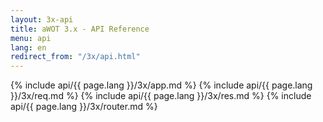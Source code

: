```yaml
---
layout: 3x-api
title: aWOT 3.x - API Reference
menu: api
lang: en
redirect_from: "/3x/api.html"
---
```

<div id="api-doc" markdown="1">
  {% include api/{{ page.lang }}/3x/app.md %}
  {% include api/{{ page.lang }}/3x/req.md %}
  {% include api/{{ page.lang }}/3x/res.md %}
  {% include api/{{ page.lang }}/3x/router.md %}
</div>
